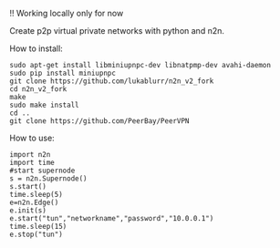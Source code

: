 !! Working locally only for now


Create p2p virtual private networks with python and n2n.

How to install:
```
sudo apt-get install libminiupnpc-dev libnatpmp-dev avahi-daemon
sudo pip install miniupnpc
git clone https://github.com/lukablurr/n2n_v2_fork
cd n2n_v2_fork
make 
sudo make install
cd ..
git clone https://github.com/PeerBay/PeerVPN
```
How to use:
```
import n2n
import time
#start supernode
s = n2n.Supernode()
s.start()
time.sleep(5)
e=n2n.Edge()
e.init(s)
e.start("tun","networkname","password","10.0.0.1")
time.sleep(15)
e.stop("tun")
```
